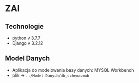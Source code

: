# ZAI
## Technologie
* python v 3.7.7
* Django v 3.2.12

## Model Danych
* Aplikacja do modelowania bazy danych: MYSQL Workbench
* plik -> ```../Model Danych/db_schema.mwb```

